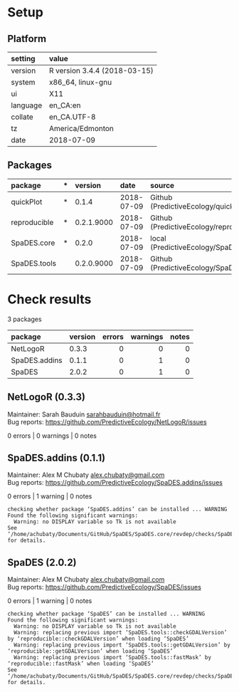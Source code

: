 # Setup

## Platform

|setting  |value                        |
|:--------|:----------------------------|
|version  |R version 3.4.4 (2018-03-15) |
|system   |x86_64, linux-gnu            |
|ui       |X11                          |
|language |en_CA:en                     |
|collate  |en_CA.UTF-8                  |
|tz       |America/Edmonton             |
|date     |2018-07-09                   |

## Packages

|package      |*  |version    |date       |source                                          |
|:------------|:--|:----------|:----------|:-----------------------------------------------|
|quickPlot    |*  |0.1.4      |2018-07-09 |Github (PredictiveEcology/quickPlot@cba38b4)    |
|reproducible |*  |0.2.1.9000 |2018-07-09 |Github (PredictiveEcology/reproducible@575b903) |
|SpaDES.core  |*  |0.2.0      |2018-07-09 |local (PredictiveEcology/SpaDES.core@52b7f26)   |
|SpaDES.tools |   |0.2.0.9000 |2018-07-09 |Github (PredictiveEcology/SpaDES.tools@c02ae99) |

# Check results

3 packages

|package       |version | errors| warnings| notes|
|:-------------|:-------|------:|--------:|-----:|
|NetLogoR      |0.3.3   |      0|        0|     0|
|SpaDES.addins |0.1.1   |      0|        1|     0|
|SpaDES        |2.0.2   |      0|        1|     0|

## NetLogoR (0.3.3)
Maintainer: Sarah Bauduin <sarahbauduin@hotmail.fr>  
Bug reports: https://github.com/PredictiveEcology/NetLogoR/issues

0 errors | 0 warnings | 0 notes

## SpaDES.addins (0.1.1)
Maintainer: Alex M Chubaty <alex.chubaty@gmail.com>  
Bug reports: https://github.com/PredictiveEcology/SpaDES.addins/issues

0 errors | 1 warning  | 0 notes

```
checking whether package ‘SpaDES.addins’ can be installed ... WARNING
Found the following significant warnings:
  Warning: no DISPLAY variable so Tk is not available
See ‘/home/achubaty/Documents/GitHub/SpaDES/SpaDES.core/revdep/checks/SpaDES.addins.Rcheck/00install.out’ for details.
```

## SpaDES (2.0.2)
Maintainer: Alex M Chubaty <alex.chubaty@gmail.com>  
Bug reports: https://github.com/PredictiveEcology/SpaDES/issues

0 errors | 1 warning  | 0 notes

```
checking whether package ‘SpaDES’ can be installed ... WARNING
Found the following significant warnings:
  Warning: no DISPLAY variable so Tk is not available
  Warning: replacing previous import ‘SpaDES.tools::checkGDALVersion’ by ‘reproducible::checkGDALVersion’ when loading ‘SpaDES’
  Warning: replacing previous import ‘SpaDES.tools::getGDALVersion’ by ‘reproducible::getGDALVersion’ when loading ‘SpaDES’
  Warning: replacing previous import ‘SpaDES.tools::fastMask’ by ‘reproducible::fastMask’ when loading ‘SpaDES’
See ‘/home/achubaty/Documents/GitHub/SpaDES/SpaDES.core/revdep/checks/SpaDES.Rcheck/00install.out’ for details.
```

